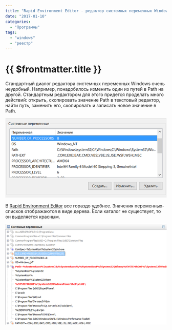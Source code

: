 ```yaml
---
title: "Rapid Environment Editor - редактор системных переменных Windows"
date: "2017-01-10"
categories: 
  - "Программы"
tags: 
  - "windows"
  - "реестр"
---
```


# {{ $frontmatter.title }}

Стандартный диалог редактора системных переменных Windows очень неудобный. Например, понадобилось изменить один из путей в Path на другой. Стандартным редактором для этого придется проделать много действий: открыть, скопировать значение Path в текстовый редактор, найти путь, заменить его, скопировать и записать новое значение в Path.

![Стандартный редактор системных переменных](images/ree_standart.png)

В [Rapid Environment Editor](https://www.rapidee.com/ru/about) все гораздо удобнее. Значения переменных-списков отображаются в виде дерева. Если каталог не существует, то он выделяется красным.

![Rapid Environment Editor](images/ree_editor.png)
